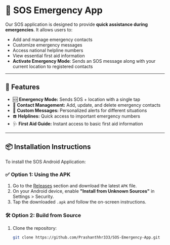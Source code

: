 # 🚨 SOS Emergency App

Our SOS application is designed to provide **quick assistance during emergencies**. It allows users to:

- Add and manage emergency contacts
- Customize emergency messages
- Access national helpline numbers
- View essential first aid information
- **Activate Emergency Mode**: Sends an SOS message along with your current location to registered contacts
---

## 📱 Features

- 🆘 **Emergency Mode:** Sends SOS + location with a single tap  
- 📇 **Contact Management:** Add, update, and delete emergency contacts  
- 📝 **Custom Messages:** Personalized alerts for different situations  
- ☎️ **Helplines:** Quick access to important emergency numbers  
- 🩺 **First Aid Guide:** Instant access to basic first aid information  

---

## 📦 Installation Instructions

To install the SOS Android Application:

### ✅ Option 1: Using the APK
1. Go to the [Releases](../../releases) section and download the latest `APK` file.
2. On your Android device, enable **"Install from Unknown Sources"** in Settings > Security.
3. Tap the downloaded `.apk` and follow the on-screen instructions.

### 🛠️ Option 2: Build from Source
1. Clone the repository:
   ```bash
   git clone https://github.com/Prashanthhr333/SOS-Emergency-App.git
